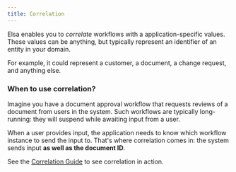```yaml
---
title: Correlation
---
```


Elsa enables you to _correlate_ workflows with a application-specific values. These values can be anything, but typically represent an identifier of an entity in your domain.

For example, it could represent a customer, a document, a change request, and anything else.

### When to use correlation?

Imagine you have a document approval workflow that requests reviews of a document from users in the system.
Such workflows are typically long-running: they will suspend while awaiting input from a user.

When a user provides input, the application needs to know which workflow instance to send the input to.
That's where correlation comes in: the system sends input **as well as the document ID**.

See the [Correlation Guide](guides/correlation.md) to see correlation in action.